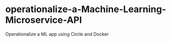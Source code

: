 # operationalize-a-Machine-Learning-Microservice-API
Operationalize a ML app using Circle and Docker

[![<partha14>](https://circleci.com/gh/partha14/operationalize-a-Machine-Learning-Microservice-API.svg?style=svg)](<LINK>)

